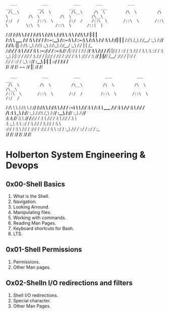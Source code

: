       ___           ___           ___       ___           ___           ___           ___           ___           ___     
     /\__\         /\  \         /\__\     /\  \         /\  \         /\  \         /\  \         /\  \         /\__\    
    /:/  /        /::\  \       /:/  /    /::\  \       /::\  \       /::\  \        \:\  \       /::\  \       /::|  |   
   /:/__/        /:/\:\  \     /:/  /    /:/\:\  \     /:/\:\  \     /:/\:\  \        \:\  \     /:/\:\  \     /:|:|  |   
  /::\  \ ___   /:/  \:\  \   /:/  /    /::\~\:\__\   /::\~\:\  \   /::\~\:\  \       /::\  \   /:/  \:\  \   /:/|:|  |__ 
 /:/\:\  /\__\ /:/__/ \:\__\ /:/__/    /:/\:\ \:|__| /:/\:\ \:\__\ /:/\:\ \:\__\     /:/\:\__\ /:/__/ \:\__\ /:/ |:| /\__\
 \/__\:\/:/  / \:\  \ /:/  / \:\  \    \:\~\:\/:/  / \:\~\:\ \/__/ \/_|::\/:/  /    /:/  \/__/ \:\  \ /:/  / \/__|:|/:/  /
      \::/  /   \:\  /:/  /   \:\  \    \:\ \::/  /   \:\ \:\__\      |:|::/  /    /:/  /       \:\  /:/  /      |:/:/  / 
      /:/  /     \:\/:/  /     \:\  \    \:\/:/  /     \:\ \/__/      |:|\/__/     \/__/         \:\/:/  /       |::/  /  
     /:/  /       \::/  /       \:\__\    \::/__/       \:\__\        |:|  |                      \::/  /        /:/  /   
     \/__/         \/__/         \/__/     ~~            \/__/         \|__|                       \/__/         \/__/    

      ___           ___           ___           ___           ___           ___ 
     /\  \         /\  \         /\__\         /\  \         /\  \         /\__\
    /::\  \       /::\  \       /:/  /        /::\  \       /::\  \       /:/  /
   /:/\ \  \     /:/\:\  \     /:/__/        /:/\:\  \     /:/\:\  \     /:/  / 
  _\:\~\ \  \   /:/  \:\  \   /::\  \ ___   /:/  \:\  \   /:/  \:\  \   /:/  /  
 /\ \:\ \ \__\ /:/__/ \:\__\ /:/\:\  /\__\ /:/__/ \:\__\ /:/__/ \:\__\ /:/__/   
 \:\ \:\ \/__/ \:\  \  \/__/ \/__\:\/:/  / \:\  \ /:/  / \:\  \ /:/  / \:\  \   
  \:\ \:\__\    \:\  \            \::/  /   \:\  /:/  /   \:\  /:/  /   \:\  \  
   \:\/:/  /     \:\  \           /:/  /     \:\/:/  /     \:\/:/  /     \:\  \ 
    \::/  /       \:\__\         /:/  /       \::/  /       \::/  /       \:\__\
     \/__/         \/__/         \/__/         \/__/         \/__/         \/__/


# Holberton System Engineering & Devops
## 0x00-Shell Basics
1. What is the Shell.
2. Navigation.
3. Looking Arround.
4. Manipulating files.
5. Working with commands.
6. Reading Man Pages.
7. Keyboard shortcuts for Bash.
8. LTS.
## 0x01-Shell Permissions
1. Permissions.
2. Other Man pages.
## Ox02-Shelln I/O redirections and filters
1. Shell I/O redirections.
2. Special character.
3. Other Man Pages.
